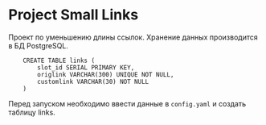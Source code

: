 # Project Small Links

Проект по уменьшению длины ссылок. Хранение данных производится в БД PostgreSQL.

```
    CREATE TABLE links (
        slot_id SERIAL PRIMARY KEY,
        origlink VARCHAR(300) UNIQUE NOT NULL,
        customlink VARCHAR(30) NOT NULL
    )
```

Перед запуском необходимо ввести данные в ```config.yaml``` и создать таблицу links.